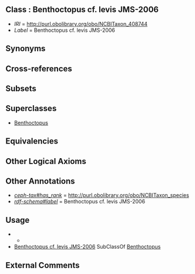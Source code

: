 
## Class : Benthoctopus cf. levis JMS-2006

 * *IRI* = http://purl.obolibrary.org/obo/NCBITaxon_408744
 * *Label* = Benthoctopus cf. levis JMS-2006

## Synonyms


## Cross-references


## Subsets


## Superclasses

 * [Benthoctopus](../../NCBITaxon/56/NCBITaxon_102656.md)

## Equivalencies


## Other Logical Axioms


## Other Annotations

 * *[ceph-tax#has_rank](../../ceph-tax#has/nk/ceph-tax#has_rank.md)* = http://purl.obolibrary.org/obo/NCBITaxon_species
 * *[rdf-schema#label](../../el/rdf-schema#label.md)* = Benthoctopus cf. levis JMS-2006

## Usage

 * -
 * [Benthoctopus cf. levis JMS-2006](../../NCBITaxon/44/NCBITaxon_408744.md) SubClassOf [Benthoctopus](../../NCBITaxon/56/NCBITaxon_102656.md)

## External Comments

